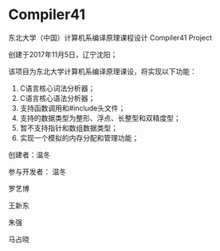# Compiler41
东北大学（中国）计算机系编译原理课程设计
Compiler41 Project

创建于2017年11月5日，辽宁沈阳；

该项目为东北大学计算机系编译原理课设，将实现以下功能：
1. C语言核心词法分析器；
2. C语言核心语法分析器；
3. 支持函数调用和#include头文件；
4. 支持的数据类型为整形、浮点、长整型和双精度型；
5. 暂不支持指针和数组数据类型；
6. 实现一个模拟的内存分配和管理功能；

创建者：温冬

参与开发者：
温冬

罗艺博

王新东

朱强

马占晓
